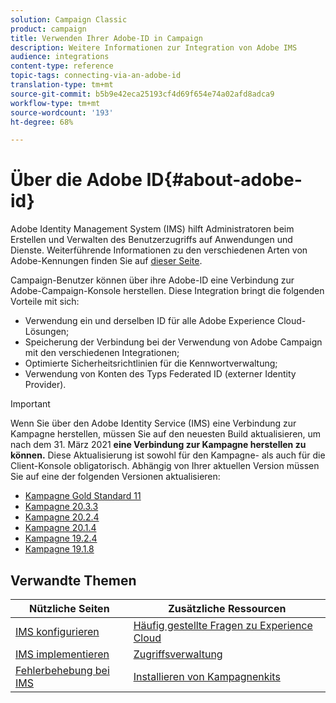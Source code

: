 ```yaml
---
solution: Campaign Classic
product: campaign
title: Verwenden Ihrer Adobe-ID in Campaign
description: Weitere Informationen zur Integration von Adobe IMS
audience: integrations
content-type: reference
topic-tags: connecting-via-an-adobe-id
translation-type: tm+mt
source-git-commit: b5b9e42eca25193cf4d69f654e74a02afd8adca9
workflow-type: tm+mt
source-wordcount: '193'
ht-degree: 68%

---
```



# Über die Adobe ID{#about-adobe-id}

Adobe Identity Management System (IMS) hilft Administratoren beim Erstellen und Verwalten des Benutzerzugriffs auf Anwendungen und Dienste. Weiterführende Informationen zu den verschiedenen Arten von Adobe-Kennungen finden Sie auf [dieser Seite](https://helpx.adobe.com/de/enterprise/using/identity.html).

Campaign-Benutzer können über ihre Adobe-ID eine Verbindung zur Adobe-Campaign-Konsole herstellen. Diese Integration bringt die folgenden Vorteile mit sich:

* Verwendung ein und derselben ID für alle Adobe Experience Cloud-Lösungen;
* Speicherung der Verbindung bei der Verwendung von Adobe Campaign mit den verschiedenen Integrationen;
* Optimierte Sicherheitsrichtlinien für die Kennwortverwaltung;
* Verwendung von Konten des Typs Federated ID (externer Identity Provider).


>[!IMPORTANT]
>
>Wenn Sie über den Adobe Identity Service (IMS) eine Verbindung zur Kampagne herstellen, müssen Sie auf den neuesten Build aktualisieren, um nach dem 31. März 2021 **eine Verbindung zur Kampagne herstellen zu können.** Diese Aktualisierung ist sowohl für den Kampagne- als auch für die Client-Konsole obligatorisch. Abhängig von Ihrer aktuellen Version müssen Sie auf eine der folgenden Versionen aktualisieren:
>
> * [Kampagne Gold Standard 11](../../rn/using/gold-standard.md)
> * [Kampagne 20.3.3](../../rn/using/latest-release.md)
> * [Kampagne 20.2.4](../../rn/using/release--20-2.md)
> * [Kampagne 20.1.4](../../rn/using/release--20-1.md)
> * [Kampagne 19.2.4](../../rn/using/release--19-2.md)
> * [Kampagne 19.1.8](../../rn/using/release--19-1.md)

>



## Verwandte Themen

| Nützliche Seiten | Zusätzliche Ressourcen |
|---|---|
| [IMS konfigurieren](../../integrations/using/configuring-ims.md) | [Häufig gestellte Fragen zu Experience Cloud](https://docs.adobe.com/content/help/de-DE/core-services/interface/manage-users-and-products/faq.html) |
| [IMS implementieren](../../integrations/using/implementing-ims.md) | [Zugriffsverwaltung](../../platform/using/access-management.md) |
| [Fehlerbehebung bei IMS](../../integrations/using/ims-troubleshooting.md) | [Installieren von Kampagnenkits](../../installation/using/installing-campaign-standard-packages.md) |
